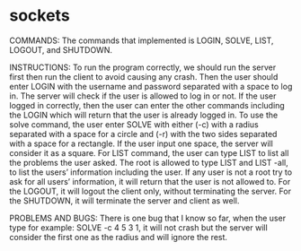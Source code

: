 # sockets
COMMANDS:
The commands that implemented is LOGIN, SOLVE, LIST, LOGOUT, and SHUTDOWN.

INSTRUCTIONS:
To run the program correctly, we should run the server first then run the client to avoid causing any crash. Then the user should enter LOGIN with the username and password separated with a space to log in. The server will check if the user is allowed to log in or not. If the user logged in correctly, then the user can enter the other commands including the LOGIN which will return that the user is already logged in. To use the solve command, the  user enter SOLVE with either (-c) with a radius separated with a space for a circle and (-r) with the two sides separated with a space for a rectangle. If the user input one space, the server will consider it as a square. For LIST command, the user can type LIST to list all the problems the user asked. The root is allowed to type LIST and LIST -all, to list the users’ information including the user. If any user is not a root try to ask for all users’ information, it will return that the user is not allowed to. For the LOGOUT, it will logout the client only, without terminating the server. For the SHUTDOWN, it will terminate the server and client as well. 

PROBLEMS AND BUGS:
There is one bug that I know so far, when the user type for example: SOLVE -c 4 5 3 1, it will not crash but the server will consider the first one as the radius and will ignore the rest. 
